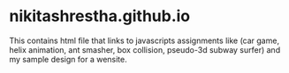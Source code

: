 # nikitashrestha.github.io

This contains html file that links to javascripts assignments like (car game, helix animation, ant smasher, box collision, pseudo-3d subway surfer) and my sample design for a wensite.
